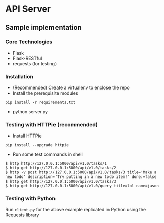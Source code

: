 # API Server
## Sample implementation

### Core Technologies
- Flask
- Flask-RESTful
- requests (for testing)


### Installation
- (Recommended) Create a virtualenv to enclose the repo
- Install the prerequisite modules

```
pip install -r requirements.txt
```

- python server.py


### Testing with HTTPie (recommended)
- Install HTTPie

```
pip install --upgrade httpie
```

- Run some test commands in shell

```
$ http http://127.0.0.1:5000/api/v1.0/tasks/1
$ http get http://127.0.0.1:5000/api/v1.0/tasks/2
$ http -v post http://127.0.0.1:5000/api/v1.0/tasks/3 title='Make a new todo' description='Try putting in a new todo item!' done:=false
$ http get http://127.0.0.1:5000/api/v1.0/tasks/3
$ http get http://127.0.0.1:5000/api/v1.0/query title=lol name=jason
```


### Testing with Python
Run `client.py` for the above example replicated in Python using the Requests library
